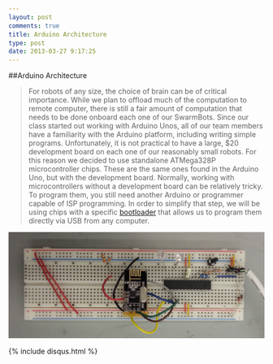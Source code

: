 ```yaml
---
layout: post
comments: true
title: Arduino Architecture
type: post
date: 2013-03-27 9:17:25
---
```


##Arduino Architecture

> For robots of any size, the choice of brain can be of critical importance. While we plan to offload much of the computation to remote computer, there is still a fair amount of computation that needs to be done onboard each one of our SwarmBots.
> Since our class started out working with Arduino Unos, all of our team members have a familiarity with the Arduino platform, including writing simple programs. Unfortunately, it is not practical to have a large, $20 development board on each one of our reasonably small robots. For this reason we decided to use standalone ATMega328P microcontroller chips. These are the same ones found in the Arduino Uno, but with the development board.
> Normally, working with microcontrollers without a development board can be relatively tricky. To program them, you still need another Arduino or programmer capable of ISP programming. In order to simplify that step, we will be using chips with a specific [bootloader][] that allows us to program them directly via USB from any computer.
<div class="center container"><img class="postImage" src="/img/homemadearduino.jpg" alt="Home-made Arduino"/></div>

{% include disqus.html %}

[bootloader]: https://github.com/KevinMehall/FiveDollarArduino "Five Dollar Arduino"
